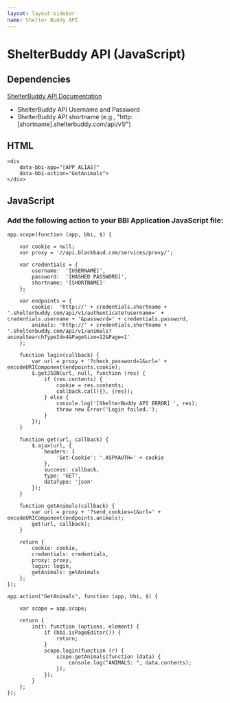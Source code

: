 ```yaml
---
layout: layout-sidebar
name: Shelter Buddy API
---
```


# ShelterBuddy API (JavaScript)

## Dependencies

<p><a href="https://shelterbuddy.atlassian.net/wiki/display/SbApi/ShelterBuddy+API+V1.0.0.0" target="_blank">ShelterBuddy API Documentation</a></p>
<ul>
	<li>ShelterBuddy API Username and Password</li>
	<li>ShelterBuddy API shortname (e.g., "http:[shortname].shelterbuddy.com/api/v1/")</li>
</ul>

## HTML

<pre class="line-numbers"><code class="language-markup">&lt;div 
    data-bbi-app="[APP ALIAS]" 
    data-bbi-action="GetAnimals">
&lt;/div>
</code></pre>

## JavaScript

### Add the following action to your BBI Application JavaScript file:

<pre class="line-numbers"><code class="language-javascript">app.scope(function (app, bbi, $) {

    var cookie = null;
    var proxy = '//api.blackbaud.com/services/proxy/';

    var credentials = {
        username:  '[USERNAME]',
        password:  '[HASHED PASSWORD]',
        shortname: '[SHORTNAME]'
    };

    var endpoints = {
        cookie:  'http://' + credentials.shortname + '.shelterbuddy.com/api/v1/authenticate?username=' + credentials.username + '&password=' + credentials.password,
        animals: 'http://' + credentials.shortname + '.shelterbuddy.com/api/v1/animals?animalSearchTypeId=4&PageSize=12&Page=1'
    };

    function login(callback) {
        var url = proxy + '?check_password=1&url=' + encodeURIComponent(endpoints.cookie);
        $.getJSON(url, null, function (res) {
            if (res.contents) {
                cookie = res.contents;
                callback.call({}, {res});
            } else {
                console.log('[ShelterBuddy API ERROR] ', res);
                throw new Error('Login failed.');
            }
        });
    }

    function get(url, callback) {
        $.ajax(url, {
            headers: {
                'Set-Cookie': '.ASPXAUTH=' + cookie
            },
            success: callback,
            type: 'GET',
            dataType: 'json'
        });
    }

    function getAnimals(callback) {
        var url = proxy + '?send_cookies=1&url=' + encodeURIComponent(endpoints.animals);
        get(url, callback);
    }

    return {
        cookie: cookie,
        credentials: credentials,
        proxy: proxy,
        login: login,
        getAnimals: getAnimals
    };
});

app.action("GetAnimals", function (app, bbi, $) {

    var scope = app.scope;

    return {
        init: function (options, element) {
            if (bbi.isPageEditor()) {
                return;
            }
            scope.login(function (r) {
                scope.getAnimals(function (data) {
                    console.log("ANIMALS: ", data.contents);
                });
            });
        }
    };
});</code></pre>
